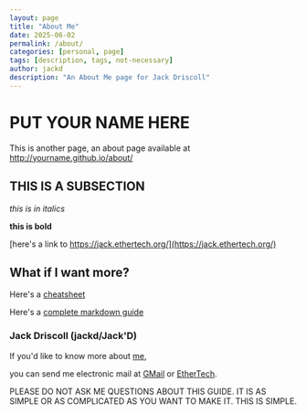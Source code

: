 ```yaml
---
layout: page
title: "About Me"
date: 2025-06-02
permalink: /about/
categories: [personal, page]
tags: [description, tags, not-necessary]
author: jackd
description: "An About Me page for Jack Driscoll"
---
```


# PUT YOUR NAME HERE

This is another page, an about page available at 
http://yourname.github.io/about/

## THIS IS A SUBSECTION

*this is in italics*

**this is bold**

[here's a link to https://jack.ethertech.org/](https://jack.ethertech.org/)

## What if I want more?

Here's a [cheatsheet](https://www.markdownguide.org/cheat-sheet/)

Here's a [complete markdown guide](https://www.markdownguide.org/basic-syntax/)

### Jack Driscoll (jackd/Jack'D)

If you'd like to know more about [me](https://jackd.ethertech.org/), 

you can send me electronic mail at 
[GMail](jack.driscoll@gmail.com) or [EtherTech](root@ethertech.org).

PLEASE DO NOT ASK ME QUESTIONS ABOUT THIS GUIDE.
IT IS AS SIMPLE OR AS COMPLICATED AS YOU WANT TO MAKE IT.  THIS IS SIMPLE.